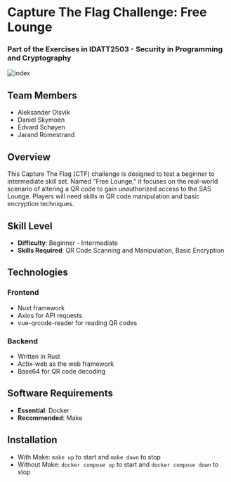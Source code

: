 # Capture The Flag Challenge: Free Lounge
### Part of the Exercises in IDATT2503 - Security in Programming and Cryptography

![index](https://github.com/ecschoye/free-lounge/tree/main/images/image.png)

## Team Members
- Aleksander Olsvik
- Daniel Skymoen
- Edvard Schøyen
- Jarand Romestrand

## Overview

This Capture The Flag (CTF) challenge is designed to test a beginner to intermediate skill set. Named "Free Lounge," it focuses on the real-world scenario of altering a QR code to gain unauthorized access to the SAS Lounge. Players will need skills in QR code manipulation and basic encryption techniques.

## Skill Level
- **Difficulty**: Beginner - Intermediate
- **Skills Required**: QR Code Scanning and Manipulation, Basic Encryption

## Technologies
### Frontend
- Nuxt framework
- Axios for API requests
- vue-qrcode-reader for reading QR codes

### Backend
- Written in Rust
- Actix-web as the web framework
- Base64 for QR code decoding

## Software Requirements
- **Essential**: Docker
- **Recommended**: Make

## Installation
- With Make: `make up` to start and `make down` to stop
- Without Make: `docker compose up` to start and `docker compose down` to stop
